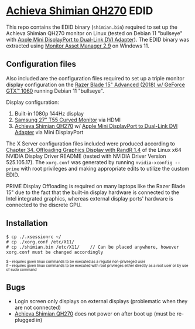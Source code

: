 # [Achieva Shimian QH270](https://www.amazon.com/Refurbished-ACHIEVA-SHIMIAN-QH270-2560x1440/dp/B00MDDN0HC) EDID

This repo contains the EDID binary (```shimian.bin```) required to set up the Achieva Shimian QH270 monitor on Linux (tested on Debian 11 "bullseye" with [Apple Mini DisplayPort to Dual-Link DVI Adapter](https://www.apple.com/sg_smb_5200/shop/product/MB571Z/A/mini-displayport-to-dual-link-dvi-adapter)).
The EDID binary was extracted using [Monitor Asset Manager 2.9](https://www.entechtaiwan.com/util/moninfo.shtm) on Windows 11.

## Configuration files

Also included are the configuration files required to set up a triple monitor display configuration on the [Razer Blade 15" Advanced (2018) w/ GeForce GTX™ 1060](https://mysupport.razer.com/app/answers/detail/a_id/2572/~/at-a-glance%3A-razer-blade-15-advanced-%282018%29-%7C-rz09-0238x) running Debian 11 "bullseye".

Display configuration:
1) Built-in 1080p 144Hz display
2) [Samsung 27” T55 Curved Monitor](https://www.samsung.com/us/computing/monitors/curved/27-t55-curved-monitor-lc27t550fdnxza/) via HDMI
3) [Achieva Shimian QH270](https://www.amazon.com/Refurbished-ACHIEVA-SHIMIAN-QH270-2560x1440/dp/B00MDDN0HC) w/ [Apple Mini DisplayPort to Dual-Link DVI Adapter](https://www.apple.com/sg_smb_5200/shop/product/MB571Z/A/mini-displayport-to-dual-link-dvi-adapter) via Mini DisplayPort

The X Server configuration files included were produced according to [Chapter 34. Offloading Graphics Display with RandR 1.4](http://us.download.nvidia.com/XFree86/Linux-x86_64/525.105.17/README/randr14.html) of the Linux x64 NVIDIA Display Driver README (tested with NVIDIA Driver Version 525.105.17).
The ```xorg.conf``` was generated by running ```nvidia-xconfig --prime``` with root privileges and making appropriate edits to utilize the custom EDID.

PRIME Display Offloading is required on many laptops like the Razer Blade 15" due to the fact that the built-in display hardware is connected to the Intel integrated graphics, whereas external display ports' hardware is connected to the discrete GPU.

## Installation

```
$ cp ./.xsessionrc ~/
# cp ./xorg.conf /etc/X11/
# cp ./shimian.bin /etc/X11/    // Can be placed anywhere, however xorg.conf must be changed accordingly
```

<sup>
    <sub>
        $ – requires given linux commands to be executed as a regular non-privileged user <br />
        # – requires given linux commands to be executed with root privileges either directly as a root user or by use of sudo command
    </sub>
</sup>

## Bugs

 - Login screen only displays on external displays (problematic when they are not connected)
 - [Achieva Shimian QH270](https://www.amazon.com/Refurbished-ACHIEVA-SHIMIAN-QH270-2560x1440/dp/B00MDDN0HC) does not power on after boot up (must be re-plugged in)